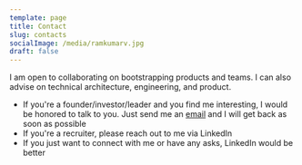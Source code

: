 ```yaml
---
template: page
title: Contact
slug: contacts
socialImage: /media/ramkumarv.jpg
draft: false
---
```

I am open to collaborating on bootstrapping products and teams. I can also advise on technical architecture, engineering, and product. 

* If you're a founder/investor/leader and you find me interesting, I would be honored to talk to you. Just send me an [email](mailto:ramkumar.venkat@gmail.com) and I will get back as soon as possible
* If you're a recruiter, please reach out to me via LinkedIn
* If you just want to connect with me or have any asks, LinkedIn would be better
